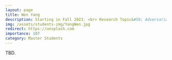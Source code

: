 ```yaml
---
layout: page
title: Wen Yang
description: Starting in Fall 2023. <br> Research Topic&#58; Adversarial Attack &#38; Defense.
img: /assets/students-img/YangWen.jpg
redirect: https://unsplash.com
importance: 107
category: Master Students
---
```


TBD.
